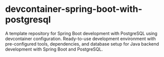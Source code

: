 # devcontainer-spring-boot-with-postgresql
A template repository for Spring Boot development with PostgreSQL using devcontainer configuration. Ready-to-use development environment with pre-configured tools, dependencies, and database setup for Java backend development with Spring Boot and PostgreSQL.
